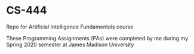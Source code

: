 # CS-444
Repo for Artificial Intelligence Fundamentals course

These Programming Assignments (PAs) were completed by me during my Spring 2020 semester at James Madison University
